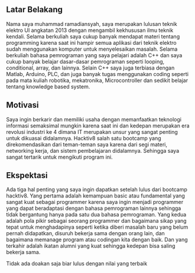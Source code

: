 [//]: # (Ceritakan sedikit tentang latar belakangmu seperti pendidikan terakhir atau pekerjaan sebelumnya)
## Latar Belakang

Nama saya muhammad ramadiansyah, saya merupakan lulusan teknik elektro UI angkatan 2013 dengan mengambil kekhususan ilmu teknik kendali. Selama berkuliah saya cukup banyak mendapat materi tentang programming karena saat ini hampir semua aplikasi dari teknik elektro sudah menggunakan komputer untuk menyelesaikan masalah. Selama berkuliah bahasa pemrograman yang saya pelajari adalah C++ dan saya cukup banyak belajar dasar-dasar pemrograman seperti looping, conditional, array, dan lainnya. Selain C++ saya juga terbiasa dengan Matlab, Arduino, PLC, dan juga banyak tugas menggunakan coding seperti pada mata kuliah robotika, mekatronika, Microcontroller dan sedikit belajar tentang knowledge based system.

[//]: # (Motivasi apa yang mendorongmu untuk ikut program coding bootcamp di Hacktiv8?)
## Motivasi

Saya ingin berkarir dan memiliki usaha dengan memanfaatkan teknologi informasi semaksimal mungkin karena saat ini dan kedepan merupakan era revolusi industri ke 4 dimana IT merupakan unsur yang sangat penting untuk dikuasai didalamnya. Hacktiv8 salah satu bootcamp yang direkomendasikan dari teman-teman saya karena dari segi materi, networking kerja, dan sistem pembelajaran didalamnya. Sehingga saya sangat tertarik untuk mengikuti program ini.

[//]: # (Beri tahu kami, apa yang ingin kamu dapatkan di Hacktiv8 dan apa yang ingin kamu capai setelah lulus dari sini?)
## Ekspektasi

Ada tiga hal penting yang saya ingin dapatkan setelah lulus dari bootcamp hacktiv8. Yang pertama adalah kemampuan basic atau fundamental yang sangat kuat sebagai programmer karena saya ingin menjadi programmer yang dapat beradaptasi dengan bahasa pemrograman lainnya sehingga tidak bergantung hanya pada satu dua bahasa pemrograman. Yang kedua adalah pola pikir sebagai seorang programmer dan bagaimana sikap yang tepat untuk menghadapinya seperti ketika diberi masalah baru yang belum pernah didapatkan, disuruh bekerja sama dengan orang lain, dan bagaimana memanage program atau codingan kita dengan baik. Dan yang terkahir adalah ikatan alumni yang kuat sehingga kedepan bisa saling bekerja sama.

[//]: # (Apakah ada hal lain yang ingin disampaikan? Bila ada, kamu bebas untuk menuliskannya)

Tidak ada doakan saja biar lulus dengan nilai yang terbaik
